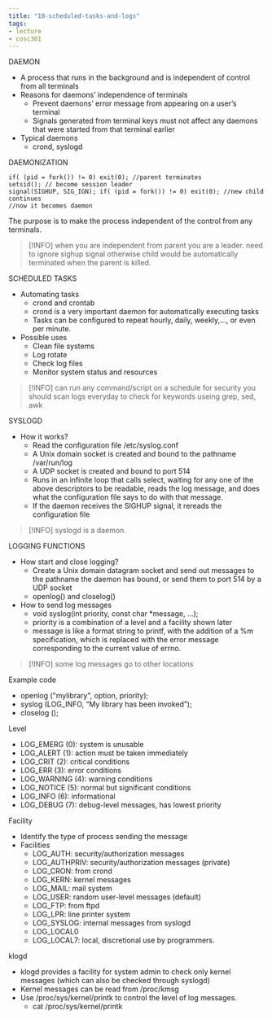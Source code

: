 ```yaml
---
title: "10-scheduled-tasks-and-logs"
tags: 
- lecture
- cosc301
---
```


DAEMON 
- A process that runs in the background and is independent of control from all terminals 
- Reasons for daemons’ independence of terminals 
	- Prevent daemons’ error message from appearing on a user’s terminal 
	- Signals generated from terminal keys must not affect any daemons that were started from that terminal earlier 
- Typical daemons 
	- crond, syslogd

DAEMONIZATION
```
if( (pid = fork()) != 0) exit(0); //parent terminates 
setsid(); // become session leader 
signal(SIGHUP, SIG_IGN); if( (pid = fork()) != 0) exit(0); //new child continues 
//now it becomes daemon
```

The purpose is to make the process independent of the control from any terminals.

> [!INFO] when you are independent from parent you are a leader.
> need to ignore sighup signal otherwise child would be automatically terminated when the parent is killed.

SCHEDULED TASKS
- Automating tasks 
	- crond and crontab 
	- crond is a very important daemon for automatically executing tasks 
	- Tasks can be configured to repeat hourly, daily, weekly,…, or even per minute. 
- Possible uses 
	- Clean file systems 
	- Log rotate 
	- Check log files 
	- Monitor system status and resources
> [!INFO] can run any command/script on a schedule
> for security you should scan logs everyday to check for keywords
> useing grep, sed, awk

SYSLOGD 
- How it works? 
	- Read the configuration file /etc/syslog.conf 
	- A Unix domain socket is created and bound to the pathname /var/run/log 
	- A UDP socket is created and bound to port 514 
	- Runs in an infinite loop that calls select, waiting for any one of the above descriptors to be readable, reads the log message, and does what the configuration file says to do with that message. 
	- If the daemon receives the SIGHUP signal, it rereads the configuration file
> [!INFO] syslogd is a daemon. 

LOGGING FUNCTIONS
- How start and close logging? 
	- Create a Unix domain datagram socket and send out messages to the pathname the daemon has bound, or send them to port 514 by a UDP socket 
	- openlog() and closelog() 
- How to send log messages 
	- void syslog(int priority, const char *message, …); 
	- priority is a combination of a level and a facility shown later 
	- message is like a format string to printf, with the addition of a %m specification, which is replaced with the error message corresponding to the current value of errno.
> [!INFO] some log messages go to other locations

Example code 
- openlog ("mylibrary", option, priority); 
- syslog (LOG_INFO, “My library has been invoked”); 
- closelog ();

Level 
- LOG_EMERG (0): system is unusable 
- LOG_ALERT (1): action must be taken immediately 
- LOG_CRIT (2): critical conditions 
- LOG_ERR (3): error conditions 
- LOG_WARNING (4): warning conditions 
- LOG_NOTICE (5): normal but significant conditions 
- LOG_INFO (6): informational 
- LOG_DEBUG (7): debug-level messages, has lowest priority

Facility 
- Identify the type of process sending the message 
- Facilities 
	- LOG_AUTH: security/authorization messages 
	- LOG_AUTHPRIV: security/authorization messages (private) 
	- LOG_CRON: from crond 
	- LOG_KERN: kernel messages 
	- LOG_MAIL: mail system 
	- LOG_USER: random user-level messages (default) 
	- LOG_FTP: from ftpd 
	- LOG_LPR: line printer system 
	- LOG_SYSLOG: internal messages from syslogd 
	- LOG_LOCAL0 
	- LOG_LOCAL7: local, discretional use by programmers.

klogd 
- klogd provides a facility for system admin to check only kernel messages (which can also be checked through syslogd) 
- Kernel messages can be read from /proc/kmsg 
- Use /proc/sys/kernel/printk to control the level of log messages. 
	- cat /proc/sys/kernel/printk